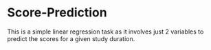 # Score-Prediction
This is a simple linear regression task as it involves just 2 variables to predict the scores for a given study duration.

